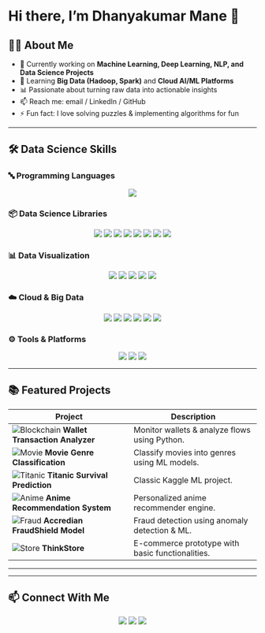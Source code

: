 # Hi there, I’m Dhanyakumar Mane 👋  

## 👨‍💻 About Me  

- 🔭 Currently working on **Machine Learning, Deep Learning, NLP, and Data Science Projects**  
- 🌱 Learning **Big Data (Hadoop, Spark)** and **Cloud AI/ML Platforms**  
- 📊 Passionate about turning raw data into actionable insights  
- 📫 Reach me: email / LinkedIn / GitHub  
- ⚡ Fun fact: I love solving puzzles & implementing algorithms for fun  

---

## 🛠️ Data Science Skills  

### 🔤 **Programming Languages**  
<p align="center">  
  <img src="https://skillicons.dev/icons?i=python,sql" />  
</p>  

### 📦 **Data Science Libraries**  
<p align="center">  
  <img src="https://img.shields.io/badge/-NumPy-013243?style=flat&logo=numpy&logoColor=white" />  
  <img src="https://img.shields.io/badge/-Pandas-150458?style=flat&logo=pandas&logoColor=white" />  
  <img src="https://img.shields.io/badge/-Scikit--Learn-F7931E?style=flat&logo=scikitlearn&logoColor=white" />  
  <img src="https://img.shields.io/badge/-TensorFlow-FF6F00?style=flat&logo=tensorflow&logoColor=white" />  
  <img src="https://img.shields.io/badge/-PyTorch-EE4C2C?style=flat&logo=pytorch&logoColor=white" />  
  <img src="https://img.shields.io/badge/-Keras-D00000?style=flat&logo=keras&logoColor=white" />  
  <img src="https://img.shields.io/badge/-OpenCV-27338e?style=flat&logo=opencv&logoColor=white" />  
  <img src="https://img.shields.io/badge/-NLTK-154D64?style=flat&logo=python&logoColor=white" />  
</p>  

### 📊 **Data Visualization**  
<p align="center">  
  <img src="https://img.shields.io/badge/-Matplotlib-005571?style=flat&logo=plotly&logoColor=white" />  
  <img src="https://img.shields.io/badge/-Seaborn-3776AB?style=flat&logo=python&logoColor=white" />  
  <img src="https://img.shields.io/badge/-Plotly-3F4F75?style=flat&logo=plotly&logoColor=white" />  
  <img src="https://img.shields.io/badge/-PowerBI-F2C811?style=flat&logo=powerbi&logoColor=black" />  
  <img src="https://img.shields.io/badge/-Tableau-E97627?style=flat&logo=tableau&logoColor=white" />  
</p>  

### ☁️ **Cloud & Big Data**  
<p align="center">  
  <img src="https://img.shields.io/badge/-AWS-232F3E?style=flat&logo=amazonaws&logoColor=white" />  
  <img src="https://img.shields.io/badge/-Azure-0078D4?style=flat&logo=microsoftazure&logoColor=white" />  
  <img src="https://img.shields.io/badge/-GCP-4285F4?style=flat&logo=googlecloud&logoColor=white" />  
  <img src="https://img.shields.io/badge/-Oracle%20Cloud-F80000?style=flat&logo=oracle&logoColor=white" />  
  <img src="https://img.shields.io/badge/-Hadoop-66CCFF?style=flat&logo=apachehadoop&logoColor=black" />  
  <img src="https://img.shields.io/badge/-Spark-E25A1C?style=flat&logo=apachespark&logoColor=white" />  
</p>  

### ⚙️ **Tools & Platforms**  
<p align="center">  
  <img src="https://skillicons.dev/icons?i=git,github,docker,linux,vscode,jupyter" />  
  <img src="https://img.shields.io/badge/-Anaconda-44A833?style=flat&logo=anaconda&logoColor=white" />  
  <img src="https://img.shields.io/badge/-Google%20Colab-F9AB00?style=flat&logo=googlecolab&logoColor=black" />  
</p>  

---

## 📚 Featured Projects  
| Project | Description |
|---------|-------------|
| ![Blockchain](https://img.shields.io/badge/-Blockchain-blue?style=flat-square&logo=bitcoin) **Wallet Transaction Analyzer** | Monitor wallets & analyze flows using Python. |
| ![Movie](https://img.shields.io/badge/-ML-orange?style=flat-square&logo=python) **Movie Genre Classification** | Classify movies into genres using ML models. |
| ![Titanic](https://img.shields.io/badge/-DataScience-green?style=flat-square&logo=kaggle) **Titanic Survival Prediction** | Classic Kaggle ML project. |
| ![Anime](https://img.shields.io/badge/-RecommendationSystem-red?style=flat-square&logo=anilist) **Anime Recommendation System** | Personalized anime recommender engine. |
| ![Fraud](https://img.shields.io/badge/-AI-yellow?style=flat-square&logo=ibm) **Accredian FraudShield Model** | Fraud detection using anomaly detection & ML. |
| ![Store](https://img.shields.io/badge/-WebDev-purple?style=flat-square&logo=react) **ThinkStore** | E-commerce prototype with basic functionalities. |

---

---

## 📫 Connect With Me  

<p align="center">  
  <a href="https://github.com/D-mane07"><img src="https://img.shields.io/badge/-GitHub-181717?style=flat&logo=github" /></a>  
  <a href="https://www.linkedin.com/in/YOUR-LINKEDIN"><img src="https://img.shields.io/badge/-LinkedIn-blue?style=flat&logo=linkedin" /></a>  
  <a href="mailto:YOUR.EMAIL@example.com"><img src="https://img.shields.io/badge/-Email-D14836?style=flat&logo=gmail&logoColor=white" /></a>  
</p>  
